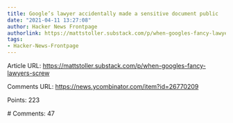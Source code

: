 ```yaml
---
title: Google’s lawyer accidentally made a sensitive document public
date: "2021-04-11 13:27:08"
author: Hacker News Frontpage
authorlink: https://mattstoller.substack.com/p/when-googles-fancy-lawyers-screw
tags:
- Hacker-News-Frontpage
---
```


<p>Article URL: <a href="https://mattstoller.substack.com/p/when-googles-fancy-lawyers-screw">https://mattstoller.substack.com/p/when-googles-fancy-lawyers-screw</a></p>
<p>Comments URL: <a href="https://news.ycombinator.com/item?id=26770209">https://news.ycombinator.com/item?id=26770209</a></p>
<p>Points: 223</p>
<p># Comments: 47</p>
